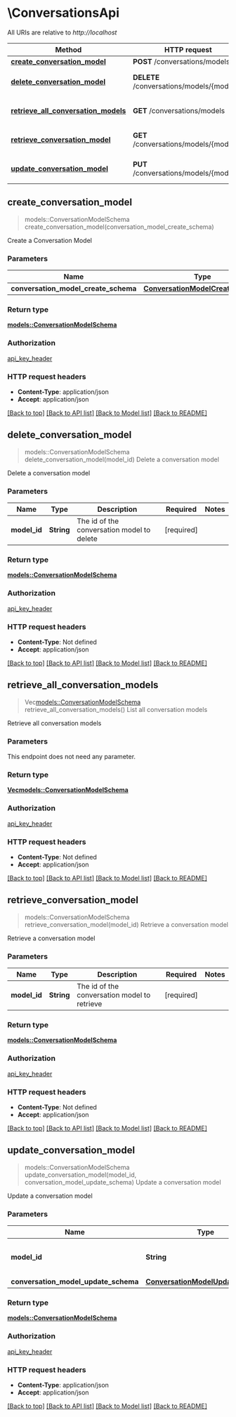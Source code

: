 # \ConversationsApi

All URIs are relative to *http://localhost*

Method | HTTP request | Description
------------- | ------------- | -------------
[**create_conversation_model**](ConversationsApi.md#create_conversation_model) | **POST** /conversations/models | 
[**delete_conversation_model**](ConversationsApi.md#delete_conversation_model) | **DELETE** /conversations/models/{modelId} | Delete a conversation model
[**retrieve_all_conversation_models**](ConversationsApi.md#retrieve_all_conversation_models) | **GET** /conversations/models | List all conversation models
[**retrieve_conversation_model**](ConversationsApi.md#retrieve_conversation_model) | **GET** /conversations/models/{modelId} | Retrieve a conversation model
[**update_conversation_model**](ConversationsApi.md#update_conversation_model) | **PUT** /conversations/models/{modelId} | Update a conversation model



## create_conversation_model

> models::ConversationModelSchema create_conversation_model(conversation_model_create_schema)


Create a Conversation Model

### Parameters


Name | Type | Description  | Required | Notes
------------- | ------------- | ------------- | ------------- | -------------
**conversation_model_create_schema** | [**ConversationModelCreateSchema**](ConversationModelCreateSchema.md) |  | [required] |

### Return type

[**models::ConversationModelSchema**](ConversationModelSchema.md)

### Authorization

[api_key_header](../README.md#api_key_header)

### HTTP request headers

- **Content-Type**: application/json
- **Accept**: application/json

[[Back to top]](#) [[Back to API list]](../README.md#documentation-for-api-endpoints) [[Back to Model list]](../README.md#documentation-for-models) [[Back to README]](../README.md)


## delete_conversation_model

> models::ConversationModelSchema delete_conversation_model(model_id)
Delete a conversation model

Delete a conversation model

### Parameters


Name | Type | Description  | Required | Notes
------------- | ------------- | ------------- | ------------- | -------------
**model_id** | **String** | The id of the conversation model to delete | [required] |

### Return type

[**models::ConversationModelSchema**](ConversationModelSchema.md)

### Authorization

[api_key_header](../README.md#api_key_header)

### HTTP request headers

- **Content-Type**: Not defined
- **Accept**: application/json

[[Back to top]](#) [[Back to API list]](../README.md#documentation-for-api-endpoints) [[Back to Model list]](../README.md#documentation-for-models) [[Back to README]](../README.md)


## retrieve_all_conversation_models

> Vec<models::ConversationModelSchema> retrieve_all_conversation_models()
List all conversation models

Retrieve all conversation models

### Parameters

This endpoint does not need any parameter.

### Return type

[**Vec<models::ConversationModelSchema>**](ConversationModelSchema.md)

### Authorization

[api_key_header](../README.md#api_key_header)

### HTTP request headers

- **Content-Type**: Not defined
- **Accept**: application/json

[[Back to top]](#) [[Back to API list]](../README.md#documentation-for-api-endpoints) [[Back to Model list]](../README.md#documentation-for-models) [[Back to README]](../README.md)


## retrieve_conversation_model

> models::ConversationModelSchema retrieve_conversation_model(model_id)
Retrieve a conversation model

Retrieve a conversation model

### Parameters


Name | Type | Description  | Required | Notes
------------- | ------------- | ------------- | ------------- | -------------
**model_id** | **String** | The id of the conversation model to retrieve | [required] |

### Return type

[**models::ConversationModelSchema**](ConversationModelSchema.md)

### Authorization

[api_key_header](../README.md#api_key_header)

### HTTP request headers

- **Content-Type**: Not defined
- **Accept**: application/json

[[Back to top]](#) [[Back to API list]](../README.md#documentation-for-api-endpoints) [[Back to Model list]](../README.md#documentation-for-models) [[Back to README]](../README.md)


## update_conversation_model

> models::ConversationModelSchema update_conversation_model(model_id, conversation_model_update_schema)
Update a conversation model

Update a conversation model

### Parameters


Name | Type | Description  | Required | Notes
------------- | ------------- | ------------- | ------------- | -------------
**model_id** | **String** | The id of the conversation model to update | [required] |
**conversation_model_update_schema** | [**ConversationModelUpdateSchema**](ConversationModelUpdateSchema.md) |  | [required] |

### Return type

[**models::ConversationModelSchema**](ConversationModelSchema.md)

### Authorization

[api_key_header](../README.md#api_key_header)

### HTTP request headers

- **Content-Type**: application/json
- **Accept**: application/json

[[Back to top]](#) [[Back to API list]](../README.md#documentation-for-api-endpoints) [[Back to Model list]](../README.md#documentation-for-models) [[Back to README]](../README.md)

